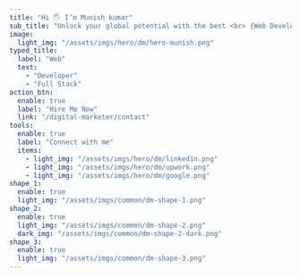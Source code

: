 ```yaml
---
title: "Hi 🖐 I’m Munish kumar"
sub_title: "Unlock your global potential with the best <br> {Web Development} tools"
image:
  light_img: "/assets/imgs/hero/dm/hero-munish.png"
typed_title:
  label: "Web"
  text:
    - "Developer"
    - "Full Stack"
action_btn:
  enable: true
  label: "Hire Me Now"
  link: "/digital-marketer/contact"
tools:
  enable: true
  label: "Connect with me"
  items:
    - light_img: "/assets/imgs/hero/dm/linkedin.png"
    - light_img: "/assets/imgs/hero/dm/upwork.png"
    - light_img: "/assets/imgs/hero/dm/google.png"
shape_1:
  enable: true
  light_img: "/assets/imgs/common/dm-shape-1.png"
shape_2:
  enable: true
  light_img: "/assets/imgs/common/dm-shape-2.png"
  dark_img: "/assets/imgs/common/dm-shape-2-dark.png"
shape_3:
  enable: true
  light_img: "/assets/imgs/common/dm-shape-3.png"
---
```

